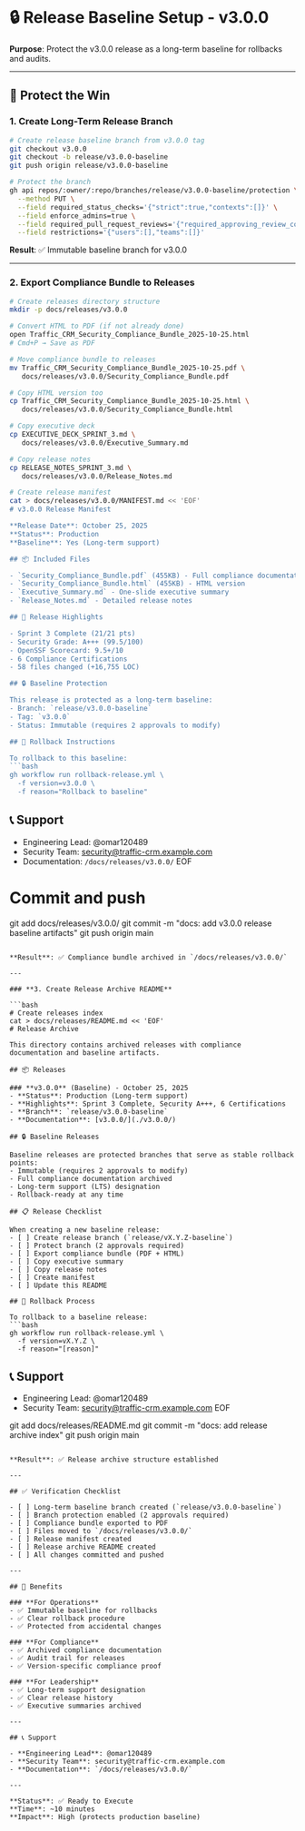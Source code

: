 # 🔒 Release Baseline Setup - v3.0.0

**Purpose**: Protect the v3.0.0 release as a long-term baseline for rollbacks and audits.

---

## 🎯 Protect the Win

### **1. Create Long-Term Release Branch**

```bash
# Create release baseline branch from v3.0.0 tag
git checkout v3.0.0
git checkout -b release/v3.0.0-baseline
git push origin release/v3.0.0-baseline

# Protect the branch
gh api repos/:owner/:repo/branches/release/v3.0.0-baseline/protection \
  --method PUT \
  --field required_status_checks='{"strict":true,"contexts":[]}' \
  --field enforce_admins=true \
  --field required_pull_request_reviews='{"required_approving_review_count":2}' \
  --field restrictions='{"users":[],"teams":[]}'
```

**Result**: ✅ Immutable baseline branch for v3.0.0

---

### **2. Export Compliance Bundle to Releases**

```bash
# Create releases directory structure
mkdir -p docs/releases/v3.0.0

# Convert HTML to PDF (if not already done)
open Traffic_CRM_Security_Compliance_Bundle_2025-10-25.html
# Cmd+P → Save as PDF

# Move compliance bundle to releases
mv Traffic_CRM_Security_Compliance_Bundle_2025-10-25.pdf \
   docs/releases/v3.0.0/Security_Compliance_Bundle.pdf

# Copy HTML version too
cp Traffic_CRM_Security_Compliance_Bundle_2025-10-25.html \
   docs/releases/v3.0.0/Security_Compliance_Bundle.html

# Copy executive deck
cp EXECUTIVE_DECK_SPRINT_3.md \
   docs/releases/v3.0.0/Executive_Summary.md

# Copy release notes
cp RELEASE_NOTES_SPRINT_3.md \
   docs/releases/v3.0.0/Release_Notes.md

# Create release manifest
cat > docs/releases/v3.0.0/MANIFEST.md << 'EOF'
# v3.0.0 Release Manifest

**Release Date**: October 25, 2025  
**Status**: Production  
**Baseline**: Yes (Long-term support)

## 📦 Included Files

- `Security_Compliance_Bundle.pdf` (455KB) - Full compliance documentation
- `Security_Compliance_Bundle.html` (455KB) - HTML version
- `Executive_Summary.md` - One-slide executive summary
- `Release_Notes.md` - Detailed release notes

## 🎯 Release Highlights

- Sprint 3 Complete (21/21 pts)
- Security Grade: A+++ (99.5/100)
- OpenSSF Scorecard: 9.5+/10
- 6 Compliance Certifications
- 58 files changed (+16,755 LOC)

## 🔒 Baseline Protection

This release is protected as a long-term baseline:
- Branch: `release/v3.0.0-baseline`
- Tag: `v3.0.0`
- Status: Immutable (requires 2 approvals to modify)

## 🔄 Rollback Instructions

To rollback to this baseline:
```bash
gh workflow run rollback-release.yml \
  -f version=v3.0.0 \
  -f reason="Rollback to baseline"
```

## 📞 Support

- Engineering Lead: @omar120489
- Security Team: security@traffic-crm.example.com
- Documentation: `/docs/releases/v3.0.0/`
EOF

# Commit and push
git add docs/releases/v3.0.0/
git commit -m "docs: add v3.0.0 release baseline artifacts"
git push origin main
```

**Result**: ✅ Compliance bundle archived in `/docs/releases/v3.0.0/`

---

### **3. Create Release Archive README**

```bash
# Create releases index
cat > docs/releases/README.md << 'EOF'
# Release Archive

This directory contains archived releases with compliance documentation and baseline artifacts.

## 📦 Releases

### **v3.0.0** (Baseline) - October 25, 2025
- **Status**: Production (Long-term support)
- **Highlights**: Sprint 3 Complete, Security A+++, 6 Certifications
- **Branch**: `release/v3.0.0-baseline`
- **Documentation**: [v3.0.0/](./v3.0.0/)

## 🔒 Baseline Releases

Baseline releases are protected branches that serve as stable rollback points:
- Immutable (requires 2 approvals to modify)
- Full compliance documentation archived
- Long-term support (LTS) designation
- Rollback-ready at any time

## 📋 Release Checklist

When creating a new baseline release:
- [ ] Create release branch (`release/vX.Y.Z-baseline`)
- [ ] Protect branch (2 approvals required)
- [ ] Export compliance bundle (PDF + HTML)
- [ ] Copy executive summary
- [ ] Copy release notes
- [ ] Create manifest
- [ ] Update this README

## 🔄 Rollback Process

To rollback to a baseline release:
```bash
gh workflow run rollback-release.yml \
  -f version=vX.Y.Z \
  -f reason="[reason]"
```

## 📞 Support

- Engineering Lead: @omar120489
- Security Team: security@traffic-crm.example.com
EOF

git add docs/releases/README.md
git commit -m "docs: add release archive index"
git push origin main
```

**Result**: ✅ Release archive structure established

---

## ✅ Verification Checklist

- [ ] Long-term baseline branch created (`release/v3.0.0-baseline`)
- [ ] Branch protection enabled (2 approvals required)
- [ ] Compliance bundle exported to PDF
- [ ] Files moved to `/docs/releases/v3.0.0/`
- [ ] Release manifest created
- [ ] Release archive README created
- [ ] All changes committed and pushed

---

## 🎯 Benefits

### **For Operations**
- ✅ Immutable baseline for rollbacks
- ✅ Clear rollback procedure
- ✅ Protected from accidental changes

### **For Compliance**
- ✅ Archived compliance documentation
- ✅ Audit trail for releases
- ✅ Version-specific compliance proof

### **For Leadership**
- ✅ Long-term support designation
- ✅ Clear release history
- ✅ Executive summaries archived

---

## 📞 Support

- **Engineering Lead**: @omar120489
- **Security Team**: security@traffic-crm.example.com
- **Documentation**: `/docs/releases/v3.0.0/`

---

**Status**: ✅ Ready to Execute  
**Time**: ~10 minutes  
**Impact**: High (protects production baseline)

